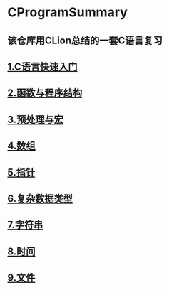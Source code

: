 # CProgramSummary
该仓库用CLion总结的一套C语言复习
------
## [1.C语言快速入门](/markdowns/一、C语言快速入门.md)

## [2.函数与程序结构](/markdowns/二、函数与程序结构.md)

## [3.预处理与宏](/markdowns/三、预处理与宏.md)

## [4.数组](/markdowns/四、数组.md)

## [5.指针](/markdowns/五、指针.md)

## [6.复杂数据类型](/markdowns/六、复杂数据类型)

## [7.字符串](/markdowns/七、字符串)

## [8.时间](/markdowns/八、时间)

## [9.文件](/markdowns/九、文件.md)

